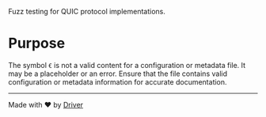 <!--------------------------------------------------------------------------------->
<!-- IMPORTANT: This file is auto-generated by Driver (https://driver.ai). -------->
<!-- Manual edits may be overwritten on future commits. --------------------------->
<!--------------------------------------------------------------------------------->

Fuzz testing for QUIC protocol implementations.

# Purpose
The symbol `€` is not a valid content for a configuration or metadata file. It may be a placeholder or an error. Ensure that the file contains valid configuration or metadata information for accurate documentation.

---
Made with ❤️ by [Driver](https://www.driver.ai/)